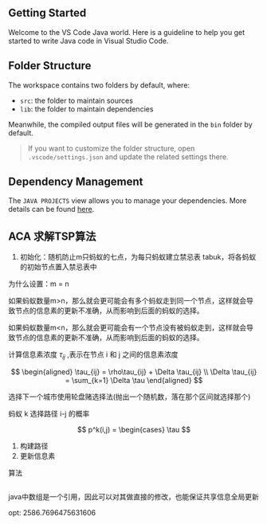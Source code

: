 ## Getting Started

Welcome to the VS Code Java world. Here is a guideline to help you get started to write Java code in Visual Studio Code.

## Folder Structure

The workspace contains two folders by default, where:

- `src`: the folder to maintain sources
- `lib`: the folder to maintain dependencies

Meanwhile, the compiled output files will be generated in the `bin` folder by default.

> If you want to customize the folder structure, open `.vscode/settings.json` and update the related settings there.

## Dependency Management

The `JAVA PROJECTS` view allows you to manage your dependencies. More details can be found [here](https://github.com/microsoft/vscode-java-dependency#manage-dependencies).

## ACA 求解TSP算法

1. 初始化：随机防止m只蚂蚁的七点，为每只蚂蚁建立禁忌表 tabuk，将各蚂蚁的初始节点置入禁忌表中

为什么设置：m = n

如果蚂蚁数量m>n，那么就会更可能会有多个蚂蚁走到同一个节点，这样就会导致节点的信息素的更新不准确，从而影响到后面的蚂蚁的选择。

如果蚂蚁数量m<n，那么就会更可能会有一个节点没有被蚂蚁走到，这样就会导致节点的信息素的更新不准确，从而影响到后面的蚂蚁的选择。

计算信息素浓度 $\tau_{ij}$ ,表示在节点 i 和 j 之间的信息素浓度

$$
\begin{aligned}
\tau_{ij} = \rho\tau_{ij} + \Delta \tau_{ij} \\
\Delta \tau_{ij} = \sum_{k=1} \Delta \tau
\end{aligned}
$$

选择下一个城市使用轮盘赌选择法(抛出一个随机数，落在那个区间就选择那个)

蚂蚁 k 选择路径 i-j 的概率

$$
p^k(i,j) = \begin{cases}
    \tau
$$

1. 构建路径
2. 更新信息素

算法
```pseudo

```

java中数组是一个引用，因此可以对其做直接的修改，也能保证共享信息全局更新

opt: 2586.7696475631606
